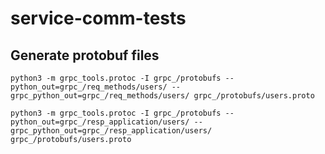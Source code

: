 # service-comm-tests

## Generate protobuf files

```shell
python3 -m grpc_tools.protoc -I grpc_/protobufs --python_out=grpc_/req_methods/users/ --grpc_python_out=grpc_/req_methods/users/ grpc_/protobufs/users.proto
```

```shell
python3 -m grpc_tools.protoc -I grpc_/protobufs --python_out=grpc_/resp_application/users/ --grpc_python_out=grpc_/resp_application/users/ grpc_/protobufs/users.proto
```
